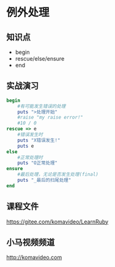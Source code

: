 例外处理
=======

## 知识点

* begin
* rescue/else/ensure
* end

## 实战演习

~~~ruby
begin
    #有可能发生错误的处理
    puts ">处理开始"
    #raise "my raise error!"
    #10 / 0
rescue => e
    #错误发生时
    puts "X错误发生!"
    puts e
else
    #正常处理时
    puts "O正常处理"
ensure
    #最后处理，无论是否发生处理(final)
    puts "_最后的扫尾处理"
end
~~~

## 课程文件

https://gitee.com/komavideo/LearnRuby

## 小马视频频道

http://komavideo.com
